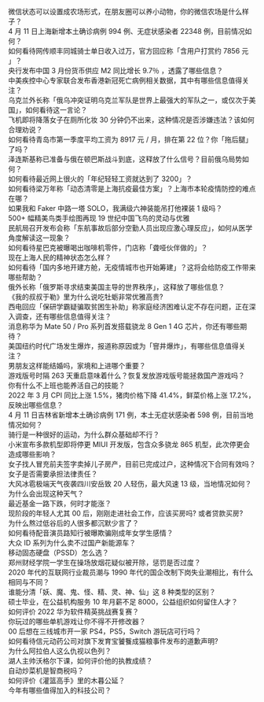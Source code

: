 微信状态可以设置成农场形式，在朋友圈可以养小动物，你的微信农场是什么样子？  
4 月 11 日上海新增本土确诊病例 994 例、无症状感染者 22348 例，目前情况如何？  
如何看待网传顺丰同城骑士单日收入过万，官方回应称「含用户打赏约 7856 元 」？  
央行发布中国 3 月份货币供应 M2 同比增长 9.7％ ，透露了哪些信息？  
中美疾控中心专家联合发布香港新冠死亡病例相关数据，其中有哪些信息值得关注？  
乌克兰外长称「俄乌冲突证明乌克兰军队是世界上最强大的军队之一，或仅次于美国」，如何看待这一言论？  
飞机即将降落女子在厕所化妆 30 分钟仍不出来，这种情况是否涉嫌违法？该如何合理劝说？  
如何看待青岛市第一季度平均工资为 8917 元 / 月，排在第 22 位？你「拖后腿」了吗？  
泽连斯基称已准备与俄在顿巴斯战斗到底，这释放了什么信号？目前俄乌局势如何？  
如何看待最近网上很火的「年纪轻轻工资就达到了 3200」？  
如何看待梁万年称「动态清零是上海抗疫最佳方案」？上海市本轮疫情防控的难点在哪？  
如果我和 Faker 中路一塔 SOLO，我满级六神装能吊打他裸装 1 级吗？  
500+ 幅精美鸟类手绘图再现 19 世纪中国飞鸟的灵动与优雅  
民航局召开发布会称「东航事故后部分空勤人员出现应激心理反应」，如何从医学角度解读这一现象？  
如何看待星巴克被曝喝出咖啡机零件，门店称「聋哑伙伴做的」？  
现在上海人民的精神状态怎么样？  
如何看待「国内多地开建方舱，无疫情城市也开始筹建」？这将会给防疫工作带来哪些帮助？  
俄外长称「俄罗斯寻求结束美国主导的世界秩序」，这释放了哪些信息？  
《我的叔叔于勒》里为什么说吃牡蛎非常优雅高贵?  
西电回应「保研学霸疑骗取贫困生补助」称家庭经济困难认定不存在问题，正在深入调查，还有哪些信息值得关注？  
消息称华为 Mate 50 / Pro 系列首发搭载骁龙 8 Gen 1 4G 芯片，你还有哪些期待？  
美国纽约时代广场发生爆炸，报道称原因或为「窨井爆炸」，有哪些信息值得关注？  
男朋友这样能结婚吗，家境和上进哪个重要？  
游戏版号时隔 263 天重启意味着什么？恢复发放游戏版号能拯救国产游戏吗？  
你有什么不上班也能养活自己的技能？  
2022 年 3 月 CPI 同比上涨 1.5%，猪肉价格下降 41.4%，鲜菜价格上涨 17.2%，反映出哪些信息？  
4 月 11 日吉林省新增本土确诊病例 171 例，本土无症状感染者 598 例，目前当地情况如何？  
骑行是一种很好的运动，为什么群众基础却不行？  
小米宣布多款机型即将停更 MIUI 开发版，包含众多骁龙 865 机型，此次停更会造成哪些影响？  
女子找人冒充前夫签字卖掉儿子房产，目前已完成过户，这种情况下合同有效吗？女子是否需要承担法律责任？  
大风冰雹极端天气夜袭四川安岳致 20 人轻伤，最大风速 13 级，当地情况如何？为什么会出现这种天气？  
最近基金一路下跌，何时才能涨？  
现阶段的年轻人尤其 00 后，刚刚走进社会工作，应该买房吗? 或者贷款买房?  
为什么熬过低谷后的人很多都沉默少言了？  
如何看待配音演员路知行被曝欺骗刚成年女学生感情？  
大众 ID 系列为什么卖不过国产新能源车？  
移动固态硬盘（PSSD）怎么选？  
郑州财经学院一学生在操场放烟花疑似被开除，惩罚是否过度？  
2020 年代的互联网行业裁员潮与 1990 年代的国企改制下岗失业潮相比，有什么相同与不同？  
谁能分清「妖、魔、鬼、怪、精、灵、神、仙」这 8 种类型的区别？  
硕士毕业，在公益机构服务 10 年月薪不足 8000，公益组织如何留住人才？  
如何评价 2022 华为软件精英挑战赛复赛？  
你玩过的哪些单机游戏让你不得不开修改器？  
00 后想在三线城市开一家 PS4，PS5，Switch 游玩店可行吗？  
如何看待信元动药公司对旗下发育宝饕餮成猫粮事件发布的道歉声明?  
为什么阿拉伯人这么仇视以色列？  
湖人主帅沃格尔下课，如何评价他的执教成绩？  
自动炒菜机是智商税吗？  
如何评价《灌篮高手》里的木暮公延？  
今年有哪些值得加入的科技公司？  

